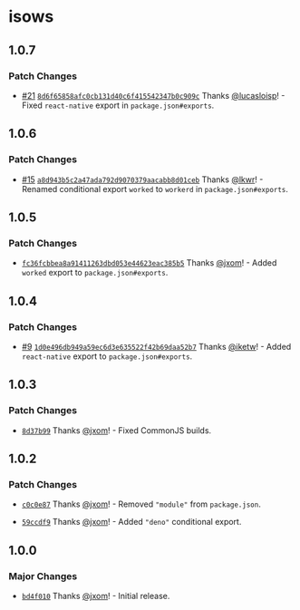 # isows

## 1.0.7

### Patch Changes

- [#21](https://github.com/wevm/isows/pull/21) [`8d6f65858afc0cb131d40c6f415542347b0c909c`](https://github.com/wevm/isows/commit/8d6f65858afc0cb131d40c6f415542347b0c909c) Thanks [@lucasloisp](https://github.com/lucasloisp)! - Fixed `react-native` export in `package.json#exports`.

## 1.0.6

### Patch Changes

- [#15](https://github.com/wevm/isows/pull/15) [`a8d943b5c2a47ada792d9070379aacabb8d01ceb`](https://github.com/wevm/isows/commit/a8d943b5c2a47ada792d9070379aacabb8d01ceb) Thanks [@lkwr](https://github.com/lkwr)! - Renamed conditional export `worked` to `workerd` in `package.json#exports`.

## 1.0.5

### Patch Changes

- [`fc36fcbbea8a91411263dbd053e44623eac385b5`](https://github.com/wevm/isows/commit/fc36fcbbea8a91411263dbd053e44623eac385b5) Thanks [@jxom](https://github.com/jxom)! - Added `worked` export to `package.json#exports`.

## 1.0.4

### Patch Changes

- [#9](https://github.com/wevm/isows/pull/9) [`1d0e496db949a59ec6d3e635522f42b69daa52b7`](https://github.com/wevm/isows/commit/1d0e496db949a59ec6d3e635522f42b69daa52b7) Thanks [@iketw](https://github.com/iketw)! - Added `react-native` export to `package.json#exports`.

## 1.0.3

### Patch Changes

- [`8d37b99`](https://github.com/wagmi-dev/isows/commit/8d37b99ad08c286c20a50864d98c8119d7dae0db) Thanks [@jxom](https://github.com/jxom)! - Fixed CommonJS builds.

## 1.0.2

### Patch Changes

- [`c0c0e87`](https://github.com/wagmi-dev/isows/commit/c0c0e8724407a989da70bfff29cf444ccbf31b84) Thanks [@jxom](https://github.com/jxom)! - Removed `"module"` from `package.json`.

- [`59ccdf9`](https://github.com/wagmi-dev/isows/commit/59ccdf9a45900a5854b010f58bf4a6f11169c23f) Thanks [@jxom](https://github.com/jxom)! - Added `"deno"` conditional export.

## 1.0.0

### Major Changes

- [`bd4f010`](https://github.com/wagmi-dev/isows/commit/bd4f010d8267a0c48ecc9c09d3a5e8ff8aa1b05d) Thanks [@jxom](https://github.com/jxom)! - Initial release.
